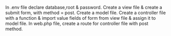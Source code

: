 In .env file declare database,root & password.
Create a view file & create a submit form, with method = post.
Create a model file.
Create a controller file  with a function & import value fields of form from view file & assign it to model file.
In web.php file, create a route for controller file with post method.
